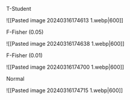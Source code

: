 

T-Student

![[Pasted image 20240316174613 1.webp|600]]


F-Fisher (0.05)

![[Pasted image 20240316174638 1.webp|600]]


F-Fisher (0.01)

![[Pasted image 20240316174700 1.webp|600]]


Normal

![[Pasted image 20240316174715 1.webp|600]]


